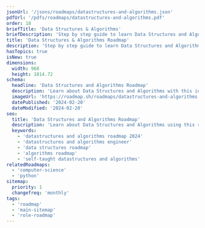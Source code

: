 ```yaml
---
jsonUrl: '/jsons/roadmaps/datastructures-and-algorithms.json'
pdfUrl: '/pdfs/roadmaps/datastructures-and-algorithms.pdf'
order: 18
briefTitle: 'Data Structures & Algorithms'
briefDescription: 'Step by step guide to learn Data Structures and Algorithms in 2024'
title: 'Data Structures & Algorithms Roadmap'
description: 'Step by step guide to learn Data Structures and Algorithms in 2024'
hasTopics: true
isNew: true
dimensions:
  width: 968
  height: 1814.72
schema:
  headline: 'Data Structures and Algorithms Roadmap'
  description: 'Learn about Data Structures and Algorithms with this interactive step by step guide in 2023. We also have resources and short descriptions attached to the roadmap items so you can get everything you want to learn in one place.'
  imageUrl: 'https://roadmap.sh/roadmaps/datastructures-and-algorithms.png'
  datePublished: '2024-02-20'
  dateModified: '2024-02-20'
seo:
  title: 'Data Structures and Algorithms Roadmap'
  description: 'Learn about Data Structures and Algorithms using this roadmap. Community driven, articles, resources, guides, interview questions, quizzes for modern backend development.'
  keywords:
    - 'datastructures and algorithms roadmap 2024'
    - 'datastructures and algorithms engineer'
    - 'data structures roadmap'
    - 'algorithms roadmap'
    - 'self-taught datastructures and algorithms'
relatedRoadmaps:
  - 'computer-science'
  - 'python'
sitemap:
  priority: 1
  changefreq: 'monthly'
tags:
  - 'roadmap'
  - 'main-sitemap'
  - 'role-roadmap'
---
```

